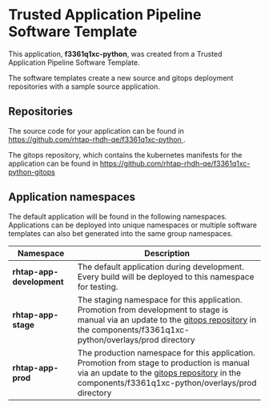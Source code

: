 # Trusted Application Pipeline Software Template

This application, **f3361q1xc-python**, was created from a Trusted Application Pipeline Software Template.

The software templates create a new source and gitops deployment repositories with a sample source application. 

## Repositories

The source code for your application can be found in [https://github.com/rhtap-rhdh-qe/f3361q1xc-python ](https://github.com/rhtap-rhdh-qe/f3361q1xc-python ).
 
The gitops repository, which contains the kubernetes manifests for the application can be found in 
[https://github.com/rhtap-rhdh-qe/f3361q1xc-python-gitops ](https://github.com/rhtap-rhdh-qe/f3361q1xc-python-gitops ) 

## Application namespaces 

The default application will be found in the following namespaces. Applications can be deployed into unique namespaces or multiple software templates can also bet generated into the same group namespaces.  

|  Namespace   |  Description   |  
| -------- | -------- |   
| **rhtap-app-development** | The default application during development. Every build will be deployed to this namespace for testing. | 
| **rhtap-app-stage** | The staging namespace for this application. Promotion from development to stage is manual via an update to the [gitops repository](https://github.com/rhtap-rhdh-qe/f3361q1xc-python-gitops ) in the components/f3361q1xc-python/overlays/prod directory |  
| **rhtap-app-prod** | The production namespace for this application. Promotion from stage to production is manual via an update to the [gitops repository](https://github.com/rhtap-rhdh-qe/f3361q1xc-python-gitops ) in the components/f3361q1xc-python/overlays/prod directory | 